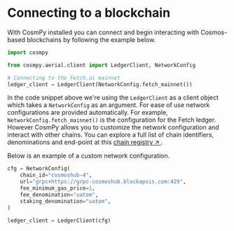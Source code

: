 # Connecting to a blockchain 

With CosmPy installed you can connect and begin interacting with Cosmos-based blockchains by following the example below. 

```py
import cosmpy

from cosmpy.aerial.client import LedgerClient, NetworkConfig

# Connecting to the Fetch.ai mainnet
ledger_client = LedgerClient(NetworkConfig.fetch_mainnet())

```

In the code snippet above we're using the `LedgerClient` as a client object which takes a `NetworkConfig` as an argument. For ease of use network configurations are provided automatically. For example, `NetworkConfig.fetch_mainnet()` is the configuration for the Fetch ledger. However CosmPy allows you to customize the network configuration and interact with other chains. You can explore a full list of chain identifiers, denominations and end-point at this [chain registry ↗️ ](https://github.com/cosmos/chain-registry/).  

Below is an example of a custom network configuration. 

```py
cfg = NetworkConfig(
    chain_id="cosmoshub-4",
    url="grpc+https://grpc-cosmoshub.blockapsis.com:429",
    fee_minimum_gas_price=1,
    fee_denomination="uatom",
    staking_denomination="uatom",
)

ledger_client = LedgerClient(cfg)
```
